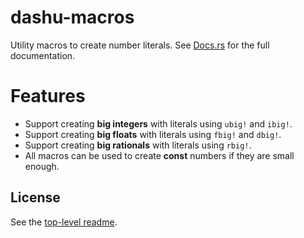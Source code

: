 # dashu-macros

Utility macros to create number literals. See [Docs.rs](https://docs.rs/dashu-macros/latest/dashu_macros/) for the full documentation.

# Features

- Support creating **big integers** with literals using `ubig!` and `ibig!`.
- Support creating **big floats** with literals using `fbig!` and `dbig!`.
- Support creating **big rationals** with literals using `rbig!`.
- All macros can be used to create **const** numbers if they are small enough.

## License

See the [top-level readme](../README.md).
